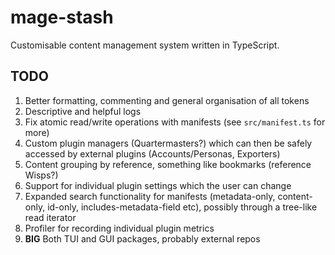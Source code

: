 # mage-stash

Customisable content management system written in TypeScript.

## TODO

1. Better formatting, commenting and general organisation of all tokens
2. Descriptive and helpful logs
3. Fix atomic read/write operations with manifests (see ```src/manifest.ts``` for more)
4. Custom plugin managers (Quartermasters?) which can then be safely accessed by external plugins (Accounts/Personas, Exporters)
5. Content grouping by reference, something like bookmarks (reference Wisps?)
6. Support for individual plugin settings which the user can change
7. Expanded search functionality for manifests (metadata-only, content-only, id-only, includes-metadata-field etc), possibly through a tree-like read iterator
8. Profiler for recording individual plugin metrics
9. **BIG** Both TUI and GUI packages, probably external repos
